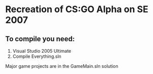 # Recreation of CS:GO Alpha on SE 2007

## To compile you need:
1. Visual Studio 2005 Ultimate
2. Compile Everything.sln

Major game projects are in the GameMain.sln solution